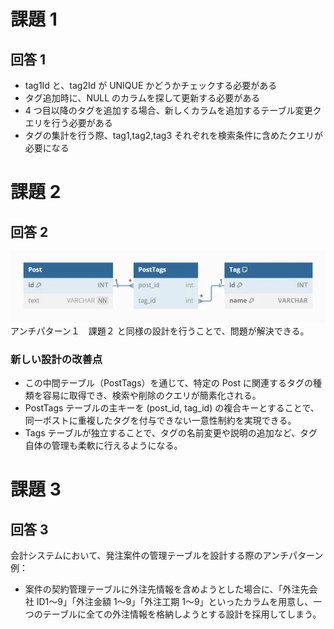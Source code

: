 # 課題 1

## 回答 1

- tag1Id と、tag2Id が UNIQUE かどうかチェックする必要がある
- タグ追加時に、NULL のカラムを探して更新する必要がある
- 4 つ目以降のタグを追加する場合、新しくカラムを追加するテーブル変更クエリを行う必要がある
- タグの集計を行う際、tag1,tag2,tag3 それぞれを検索条件に含めたクエリが必要になる

# 課題 2

## 回答 2

![](attachments/Pasted%20image%2020250413133923.png)
アンチパターン１　課題２ と同様の設計を行うことで、問題が解決できる。

### 新しい設計の改善点

- この中間テーブル（PostTags）を通じて、特定の Post に関連するタグの種類を容易に取得でき、検索や削除のクエリが簡素化される。
- PostTags テーブルの主キーを (post_id, tag_id) の複合キーとすることで、同一ポストに重複したタグを付与できない一意性制約を実現できる。
- Tags テーブルが独立することで、タグの名前変更や説明の追加など、タグ自体の管理も柔軟に行えるようになる。

# 課題 3

## 回答 3

会計システムにおいて、発注案件の管理テーブルを設計する際のアンチパターン例：

- 案件の契約管理テーブルに外注先情報を含めようとした場合に、「外注先会社 ID1〜9」「外注金額 1〜9」「外注工期 1〜9」といったカラムを用意し、一つのテーブルに全ての外注情報を格納しようとする設計を採用してしまう。